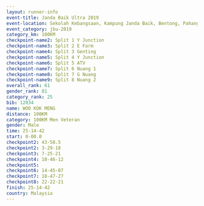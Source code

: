 ```yaml
---
layout: runner-info 
event-title: Janda Baik Ultra 2019
event-location: Sekolah Kebangsaan, Kampung Janda Baik, Bentong, Pahang, Malaysia
event_category: jbu-2019 
category_km: 100KM 
checkpoint-name2: Split 1 Y Junction  
checkpoint-name3: Split 2 E Farm  
checkpoint-name4: Split 3 Genting  
checkpoint-name5: Split 4 Y Junction 
checkpoint-name6: Split 5 ATV 
checkpoint-name7: Split 6 Nuang 1 
checkpoint-name8: Split 7 G Nuang 
checkpoint-name9: Split 8 Nuang 2 
overall_rank: 61
gender_rank: 81
category_rank: 25
bib: 12034
name: WOO KOK MENG
distance: 100KM
category: 100KM Men Veteran
gender: Male
time: 25-14-42
start: 0-00.0
checkpoint2: 43-58.5
checkpoint2: 3-29-18
checkpoint3: 7-25-21
checkpoint4: 10-46-12
checkpoint5: 
checkpoint6: 14-45-07
checkpoint7: 18-47-27
checkpoint8: 22-22-21
finish: 25-14-42
country: Malaysia
---
```

